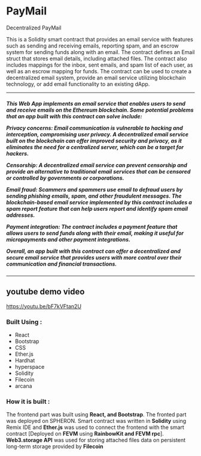 # PayMail
Decentralized PayMail

This is a Solidity smart contract that provides an email service with features such as sending and receiving emails, reporting spam, and an escrow system for sending funds along with an email. The contract defines an Email struct that stores email details, including attached files. The contract also includes mappings for the inbox, sent emails, and spam list of each user, as well as an escrow mapping for funds. The contract can be used to create a decentralized email system, provide an email service utilizing blockchain technology, or add email functionality to an existing dApp.

<hr/>
 <h5> 
 This Web App implements an email service that enables users to send and receive emails on the Ethereum blockchain. Some potential problems that an app built with this contract can solve include:

Privacy concerns: Email communication is vulnerable to hacking and interception, compromising user privacy. A decentralized email service built on the blockchain can offer improved security and privacy, as it eliminates the need for a centralized server, which can be a target for hackers.

Censorship: A decentralized email service can prevent censorship and provide an alternative to traditional email services that can be censored or controlled by governments or corporations.

Email fraud: Scammers and spammers use email to defraud users by sending phishing emails, spam, and other fraudulent messages. The blockchain-based email service implemented by this contract includes a spam report feature that can help users report and identify spam email addresses.

Payment integration: The contract includes a payment feature that allows users to send funds along with their email, making it useful for micropayments and other payment integrations.

Overall, an app built with this contract can offer a decentralized and secure email service that provides users with more control over their communication and financial transactions.</h5>
  
<hr/>

## youtube demo video
https://youtu.be/bF7kVFtan2U


### Built Using :
   
- React
- Bootstrap
- CSS
- Ether.js
- Hardhat
- hyperspace
- Solidity
- Filecoin
- arcana 

### How it is built :
The frontend part was built using **React, and Bootstrap**. The fronted part was deployed on SPHERON. Smart contract was written in **Solidity** using Remix IDE and **Ether.js** was used to connect the frontend with the smart contract [Deployed on **FEVM** using **RainbowKit and FEVM rpc**]. **Web3.storage API** was used for storing attached files data on persistent long-term storage provided by **Filecoin**
